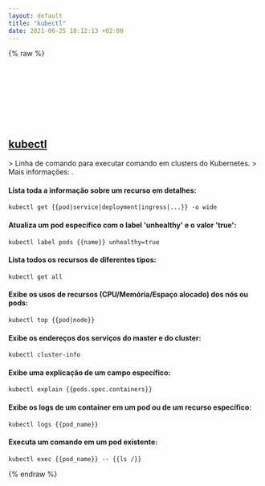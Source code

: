 ```yaml
---
layout: default
title: "kubectl"
date: 2021-06-25 18:12:13 +02:00
---
```

{% raw %}
<h2 id="kubectl">
  <a href="/pt_br/common/kubectl.html">kubectl</a> <a href="#kubectl"><svg class="icon">
    <use href="/assets/images/unicode_sprite.svg#link" />
  </svg></a>
</h2>
> Linha de comando para executar comando em clusters do Kubernetes.
> Mais informações: <https://kubernetes.io/docs/reference/kubectl/>.

#### Lista toda a informação sobre um recurso em detalhes:
```shell
kubectl get {{pod|service|deployment|ingress|...}} -o wide
```
#### Atualiza um pod específico com o label 'unhealthy' e o valor 'true':
```shell
kubectl label pods {{name}} unhealthy=true
```
#### Lista todos os recursos de diferentes tipos:
```shell
kubectl get all
```
#### Exibe os usos de recursos (CPU/Memória/Espaço alocado) dos nós ou pods:
```shell
kubectl top {{pod|node}}
```
#### Exibe os endereços dos serviços do master e do cluster:
```shell
kubectl cluster-info
```
#### Exibe uma explicação de um campo específico:
```shell
kubectl explain {{pods.spec.containers}}
```
#### Exibe os logs de um container em um pod ou de um recurso específico:
```shell
kubectl logs {{pod_name}}
```
#### Executa um comando em um pod existente:
```shell
kubectl exec {{pod_name}} -- {{ls /}}
```
{% endraw %}
